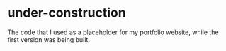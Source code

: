 # under-construction
The code that I used as a placeholder for my portfolio website, while the first version was being built.
